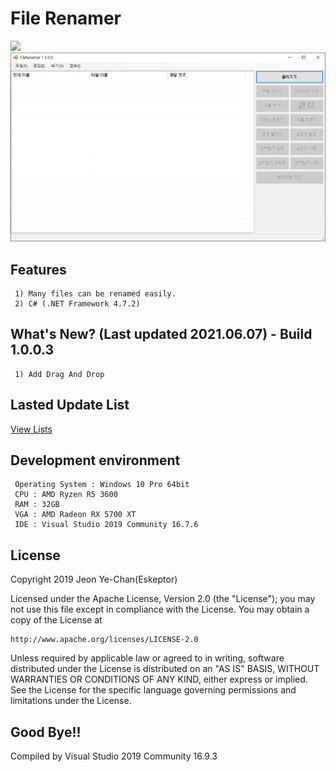 # File Renamer
[![](https://img.shields.io/badge/license-Apache%202-blue.svg)](http://www.apache.org/licenses/LICENSE-2.0)
![homepage](./Preview/Shot1.PNG)
## Features
```
 1) Many files can be renamed easily.
 2) C# (.NET Framework 4.7.2)
```
## What's New? (Last updated 2021.06.07) - Build 1.0.0.3
```
 1) Add Drag And Drop
```
## Lasted Update List
[View Lists](./UPDATE.md)

## Development environment
```
 Operating System : Windows 10 Pro 64bit
 CPU : AMD Ryzen R5 3600
 RAM : 32GB
 VGA : AMD Radeon RX 5700 XT
 IDE : Visual Studio 2019 Community 16.7.6
```

## License
Copyright 2019 Jeon Ye-Chan(Eskeptor)

Licensed under the Apache License, Version 2.0 (the "License");
you may not use this file except in compliance with the License.
You may obtain a copy of the License at
```
http://www.apache.org/licenses/LICENSE-2.0
```
Unless required by applicable law or agreed to in writing, software
distributed under the License is distributed on an "AS IS" BASIS,
WITHOUT WARRANTIES OR CONDITIONS OF ANY KIND, either express or implied.
See the License for the specific language governing permissions and
limitations under the License.
## Good Bye!!
Compiled by Visual Studio 2019 Community 16.9.3